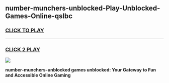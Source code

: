 
## number-munchers-unblocked-Play-Unblocked-Games-Online-qslbc
<h3>
<a href="https://premium76.site?title=number-munchers-unblocked&ref=25A">CLICK TO PLAY</a></h3>
<hr>

<h3>
<a href="https://premium76.site?title=number-munchers-unblocked&ref=25A">CLICK 2 PLAY</a>
  
</h3>

<a href="https://premium76.site?title=number-munchers-unblocked&ref=25A"><img src="https://clearcache.store/games.png"></a>


**number-munchers-unblocked games unblocked: Your Gateway to Fun and Accessible Online Gaming**
